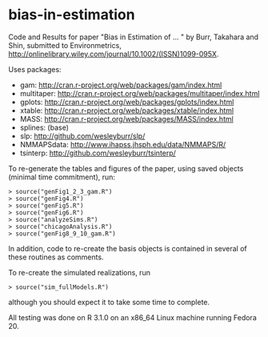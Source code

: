 bias-in-estimation
==================

Code and Results for paper "Bias in Estimation of ... "
by Burr, Takahara and Shin, submitted to Environmetrics, http://onlinelibrary.wiley.com/journal/10.1002/(ISSN)1099-095X.

Uses packages:
* gam: http://cran.r-project.org/web/packages/gam/index.html
* multitaper: http://cran.r-project.org/web/packages/multitaper/index.html
* gplots: http://cran.r-project.org/web/packages/gplots/index.html
* xtable: http://cran.r-project.org/web/packages/xtable/index.html
* MASS: http://cran.r-project.org/web/packages/MASS/index.html
* splines: (base)
* slp: http://github.com/wesleyburr/slp/
* NMMAPSdata: http://www.ihapss.jhsph.edu/data/NMMAPS/R/
* tsinterp: http://github.com/wesleyburr/tsinterp/

To re-generate the tables and figures of the paper, using saved objects
(minimal time commitment), run:

````
> source("genFig1_2_3_gam.R")
> source("genFig4.R")
> source("genFig5.R")
> source("genFig6.R")
> source("analyzeSims.R")
> source("chicagoAnalysis.R")
> source("genFig8_9_10_gam.R")
````

In addition, code to re-create the basis objects is contained in several
of these routines as comments.

To re-create the simulated realizations, run
````
> source("sim_fullModels.R")
````
although you should expect it to take some time to complete.

All testing was done on R 3.1.0 on an x86_64 Linux machine running
Fedora 20. 
